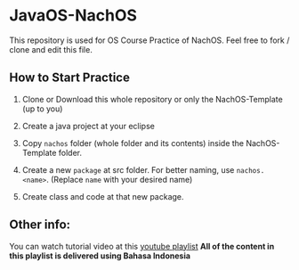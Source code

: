 # JavaOS-NachOS

This repository is used for OS Course Practice of NachOS. Feel free to fork / clone and edit this file.

## How to Start Practice

1. Clone or Download this whole repository or only the NachOS-Template (up to you)

2. Create a java project at your eclipse

3. Copy ```nachos``` folder (whole folder and its contents) inside the NachOS-Template folder.

4. Create a new ```package``` at src folder. For better naming, use ```nachos.<name>```. (Replace ```name``` with your desired name)

5. Create class and code at that new package.

## Other info:

You can watch tutorial video at this [youtube playlist](https://www.youtube.com/playlist?list=PLoA8QyegTRLTw1x2rL3Q_AEdwNZ2Gjwxq) **All of the content in this playlist is delivered using Bahasa Indonesia**